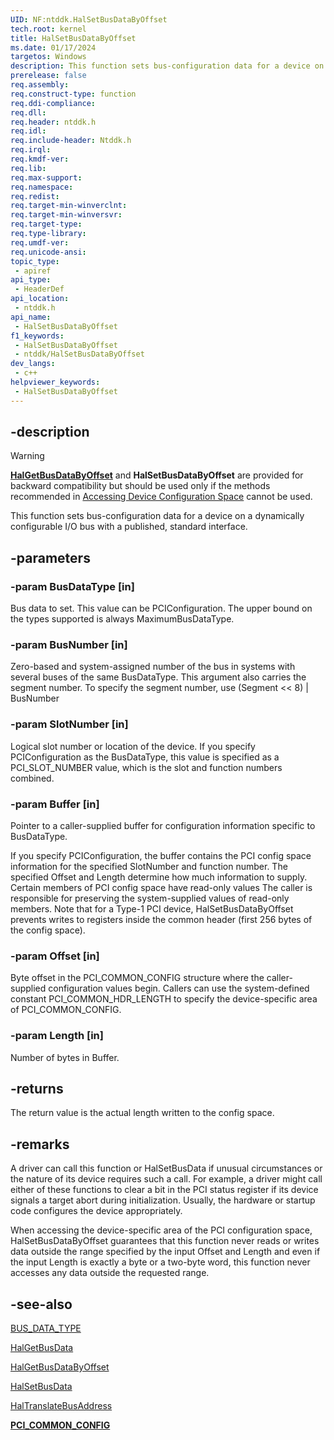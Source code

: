 ```yaml
---
UID: NF:ntddk.HalSetBusDataByOffset
tech.root: kernel
title: HalSetBusDataByOffset
ms.date: 01/17/2024
targetos: Windows
description: This function sets bus-configuration data for a device on a dynamically configurable I/O bus with a published, standard interface.
prerelease: false
req.assembly: 
req.construct-type: function
req.ddi-compliance: 
req.dll: 
req.header: ntddk.h
req.idl: 
req.include-header: Ntddk.h
req.irql: 
req.kmdf-ver: 
req.lib: 
req.max-support: 
req.namespace: 
req.redist: 
req.target-min-winverclnt: 
req.target-min-winversvr: 
req.target-type: 
req.type-library: 
req.umdf-ver: 
req.unicode-ansi: 
topic_type:
 - apiref
api_type:
 - HeaderDef
api_location:
 - ntddk.h
api_name:
 - HalSetBusDataByOffset
f1_keywords:
 - HalSetBusDataByOffset
 - ntddk/HalSetBusDataByOffset
dev_langs:
 - c++
helpviewer_keywords:
 - HalSetBusDataByOffset
---
```


## -description

>[!WARNING]
>[**HalGetBusDataByOffset**](/windows-hardware/drivers/ddi/ntddk/nf-ntddk-halgetbusdatabyoffset) and **HalSetBusDataByOffset** are provided for backward compatibility but should be used only if the methods recommended in [Accessing Device Configuration Space](/windows-hardware/drivers/kernel/accessing-device-configuration-space) cannot be used.

This function sets bus-configuration data for a device on a dynamically configurable I/O bus with a published, standard interface.

## -parameters

### -param BusDataType [in]

Bus data to set. This value can be PCIConfiguration. The upper bound on the types supported is always MaximumBusDataType.

### -param BusNumber [in]

Zero-based and system-assigned number of the bus in systems with several buses of the same BusDataType. This argument also carries the segment number. To specify the segment number, use (Segment << 8) | BusNumber

### -param SlotNumber [in]

Logical slot number or location of the device. If you specify PCIConfiguration as the BusDataType, this value is specified as a PCI_SLOT_NUMBER value, which is the slot and function numbers combined.

### -param Buffer [in]

Pointer to a caller-supplied buffer for configuration information specific to BusDataType.

If you specify PCIConfiguration, the buffer contains the PCI config space information for the specified SlotNumber and function number. The specified Offset and Length determine how much information to supply. Certain members of PCI config space have read-only values The caller is responsible for preserving the system-supplied values of read-only members. Note that for a Type-1 PCI device, HalSetBusDataByOffset prevents writes to registers inside the common header (first 256 bytes of the config space).

### -param Offset [in]

Byte offset in the PCI_COMMON_CONFIG structure where the caller-supplied configuration values begin. Callers can use the system-defined constant PCI_COMMON_HDR_LENGTH to specify the device-specific area of PCI_COMMON_CONFIG.

### -param Length [in]

Number of bytes in Buffer.

## -returns

The return value is the actual length written to the config space.

## -remarks

A driver can call this function or HalSetBusData if unusual circumstances or the nature of its device requires such a call. For example, a driver might call either of these functions to clear a bit in the PCI status register if its device signals a target abort during initialization. Usually, the hardware or startup code configures the device appropriately.

When accessing the device-specific area of the PCI configuration space, HalSetBusDataByOffset guarantees that this function never reads or writes data outside the range specified by the input Offset and Length and even if the input Length is exactly a byte or a two-byte word, this function never accesses any data outside the requested range.

## -see-also

[BUS_DATA_TYPE](/windows-hardware/drivers/ddi/ntddk/ne-ntddk-_bus_data_type)

[HalGetBusData](/previous-versions/windows/embedded/ms899356(v=msdn.10))

[HalGetBusDataByOffset](./nf-ntddk-halgetbusdatabyoffset.md)

[HalSetBusData](/previous-versions/windows/embedded/ms899359(v=msdn.10))

[HalTranslateBusAddress](/previous-versions/windows/embedded/ms899361(v=msdn.10))

[**PCI_COMMON_CONFIG**](/windows-hardware/drivers/ddi/wdm/ns-wdm-_pci_common_config)
